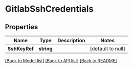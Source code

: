 # GitlabSshCredentials

## Properties
Name | Type | Description | Notes
------------ | ------------- | ------------- | -------------
**SshKeyRef** | **string** |  | [default to null]

[[Back to Model list]](../README.md#documentation-for-models) [[Back to API list]](../README.md#documentation-for-api-endpoints) [[Back to README]](../README.md)

